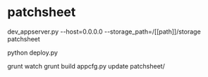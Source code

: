 patchsheet
==========

dev_appserver.py --host=0.0.0.0 --storage_path=/[[path]]/storage patchsheet

python deploy.py


grunt watch
grunt build
appcfg.py update patchsheet/

